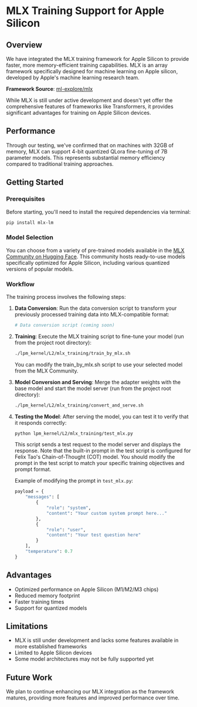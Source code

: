 # MLX Training Support for Apple Silicon

## Overview

We have integrated the MLX training framework for Apple Silicon to provide faster, more memory-efficient training capabilities. MLX is an array framework specifically designed for machine learning on Apple silicon, developed by Apple's machine learning research team.

**Framework Source**: [ml-explore/mlx](https://github.com/ml-explore/mlx)

While MLX is still under active development and doesn't yet offer the comprehensive features of frameworks like Transformers, it provides significant advantages for training on Apple Silicon devices.

## Performance

Through our testing, we've confirmed that on machines with 32GB of memory, MLX can support 4-bit quantized QLora fine-tuning of 7B parameter models. This represents substantial memory efficiency compared to traditional training approaches.

## Getting Started

### Prerequisites

Before starting, you'll need to install the required dependencies via terminal:

```bash
pip install mlx-lm
```

### Model Selection

You can choose from a variety of pre-trained models available in the [MLX Community on Hugging Face](https://huggingface.co/mlx-community). This community hosts ready-to-use models specifically optimized for Apple Silicon, including various quantized versions of popular models.

### Workflow

The training process involves the following steps:

1. **Data Conversion**: 
   Run the data conversion script to transform your previously processed training data into MLX-compatible format:
   ```bash
   # Data conversion script (coming soon)
   ```

2. **Training**:
   Execute the MLX training script to fine-tune your model (run from the project root directory):
   ```bash
   ./lpm_kernel/L2/mlx_training/train_by_mlx.sh
   ```
   You can modify the train_by_mlx.sh script to use your selected model from the MLX Community.


3. **Model Conversion and Serving**:
   Merge the adapter weights with the base model and start the model server (run from the project root directory):
   ```bash
   ./lpm_kernel/L2/mlx_training/convert_and_serve.sh
   ```
4. **Testing the Model**:
   After serving the model, you can test it to verify that it responds correctly:
   ```bash
   python lpm_kernel/L2/mlx_training/test_mlx.py
   ```
   
   This script sends a test request to the model server and displays the response. Note that the built-in prompt in the test script is configured for Felix Tao's Chain-of-Thought (COT) model. You should modify the prompt in the test script to match your specific training objectives and prompt format.
   
   Example of modifying the prompt in `test_mlx.py`:
   ```python
   payload = {
       "messages": [
           {
               "role": "system",
               "content": "Your custom system prompt here..."
           },
           {
               "role": "user",
               "content": "Your test question here"
           }
       ],
       "temperature": 0.7
   }
   ```

## Advantages

- Optimized performance on Apple Silicon (M1/M2/M3 chips)
- Reduced memory footprint
- Faster training times
- Support for quantized models

## Limitations

- MLX is still under development and lacks some features available in more established frameworks
- Limited to Apple Silicon devices
- Some model architectures may not be fully supported yet

## Future Work

We plan to continue enhancing our MLX integration as the framework matures, providing more features and improved performance over time.
